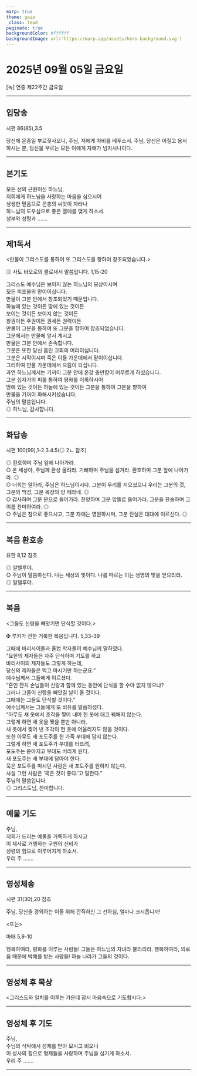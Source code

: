 ```yaml
---
marp: true
theme: gaia
_class: lead
paginate: true
backgroundColor: #ffffff
backgroundImage: url('https://marp.app/assets/hero-background.svg')
---
```


# 2025년 09월 05일 금요일

[녹] 연중 제22주간 금요일  




---

## 입당송

시편 86(85),3.5

당신께 온종일 부르짖사오니, 주님, 저에게 자비를 베푸소서. 주님, 당신은 어질고 용서하시는 분, 당신을 부르는 모든 이에게 자애가 넘치시나이다.  
  


---

## 본기도

모든 선의 근원이신 하느님,  
저희에게 하느님을 사랑하는 마음을 심으시어  
생생한 믿음으로 은총의 씨앗이 자라나  
하느님의 도우심으로 좋은 열매를 맺게 하소서.  
성부와 성령과 …….  
  


---

## 제1독서

<만물이 그리스도를 통하여 또 그리스도를 향하여 창조되었습니다.>

▥ 사도 바오로의 콜로새서 말씀입니다. 1,15-20

그리스도 예수님은 보이지 않는 하느님의 모상이시며  
모든 피조물의 맏이이십니다.  
만물이 그분 안에서 창조되었기 때문입니다.  
하늘에 있는 것이든 땅에 있는 것이든  
보이는 것이든 보이지 않는 것이든  
왕권이든 주권이든 권세든 권력이든  
만물이 그분을 통하여 또 그분을 향하여 창조되었습니다.  
그분께서는 만물에 앞서 계시고  
만물은 그분 안에서 존속합니다.  
그분은 또한 당신 몸인 교회의 머리이십니다.  
그분은 시작이시며 죽은 이들 가운데에서 맏이이십니다.  
그리하여 만물 가운데에서 으뜸이 되십니다.  
과연 하느님께서는 기꺼이 그분 안에 온갖 충만함이 머무르게 하셨습니다.  
그분 십자가의 피를 통하여 평화를 이룩하시어  
땅에 있는 것이든 하늘에 있는 것이든 그분을 통하여 그분을 향하여  
만물을 기꺼이 화해시키셨습니다.  
주님의 말씀입니다.  
◎ 하느님, 감사합니다.  
  


---

## 화답송

시편 100(99),1-2.3.4.5(◎ 2ㄴ 참조)

◎ 환호하며 주님 앞에 나아가라.  
○ 온 세상아, 주님께 환성 올려라. 기뻐하며 주님을 섬겨라. 환호하며 그분 앞에 나아가라. ◎  
○ 너희는 알아라, 주님은 하느님이시다. 그분이 우리를 지으셨으니 우리는 그분의 것, 그분의 백성, 그분 목장의 양 떼라네. ◎  
○ 감사하며 그분 문으로 들어가라. 찬양하며 그분 앞뜰로 들어가라. 그분을 찬송하며 그 이름 찬미하여라. ◎  
○ 주님은 참으로 좋으시고, 그분 자애는 영원하시며, 그분 진실은 대대에 이르신다. ◎  
  


---

## 복음 환호송

요한 8,12 참조

◎ 알렐루야.  
○ 주님이 말씀하신다. 나는 세상의 빛이다. 나를 따르는 이는 생명의 빛을 얻으리라.  
◎ 알렐루야.  
  


---

## 복음

<그들도 신랑을 빼앗기면 단식할 것이다.>

✠ 루카가 전한 거룩한 복음입니다. 5,33-39

그때에 바리사이들과 율법 학자들이 예수님께 말하였다.  
“요한의 제자들은 자주 단식하며 기도를 하고  
바리사이의 제자들도 그렇게 하는데,  
당신의 제자들은 먹고 마시기만 하는군요.”  
예수님께서 그들에게 이르셨다.  
“혼인 잔치 손님들이 신랑과 함께 있는 동안에 단식을 할 수야 없지 않으냐?  
그러나 그들이 신랑을 빼앗길 날이 올 것이다.  
그때에는 그들도 단식할 것이다.”  
예수님께서는 그들에게 또 비유를 말씀하셨다.  
“아무도 새 옷에서 조각을 찢어 내어 헌 옷에 대고 꿰매지 않는다.  
그렇게 하면 새 옷을 찢을 뿐만 아니라,  
새 옷에서 찢어 낸 조각이 헌 옷에 어울리지도 않을 것이다.  
또한 아무도 새 포도주를 헌 가죽 부대에 담지 않는다.  
그렇게 하면 새 포도주가 부대를 터뜨려,  
포도주는 쏟아지고 부대도 버리게 된다.  
새 포도주는 새 부대에 담아야 한다.  
묵은 포도주를 마시던 사람은 새 포도주를 원하지 않는다.  
사실 그런 사람은 ‘묵은 것이 좋다.’고 말한다.”  
주님의 말씀입니다.  
◎ 그리스도님, 찬미합니다.  
  


---

## 예물 기도

주님,  
저희가 드리는 예물을 거룩하게 하시고  
이 제사로 거행하는 구원의 신비가  
성령의 힘으로 이루어지게 하소서.  
우리 주 …….  
  


---

## 영성체송

시편 31(30),20 참조

주님, 당신을 경외하는 이들 위해 간직하신 그 선하심, 얼마나 크시옵니까!  
  
<또는>  
  
마태 5,9-10  
  
행복하여라, 평화를 이루는 사람들! 그들은 하느님의 자녀라 불리리라. 행복하여라, 의로움 때문에 박해를 받는 사람들! 하늘 나라가 그들의 것이다.  


---

## 영성체 후 묵상

<그리스도와 일치를 이루는 가운데 잠시 마음속으로 기도합시다.>  


---

## 영성체 후 기도

주님,  
주님의 식탁에서 성체를 받아 모시고 비오니  
이 성사의 힘으로 형제들을 사랑하며 주님을 섬기게 하소서.  
우리 주 …….  
  


---